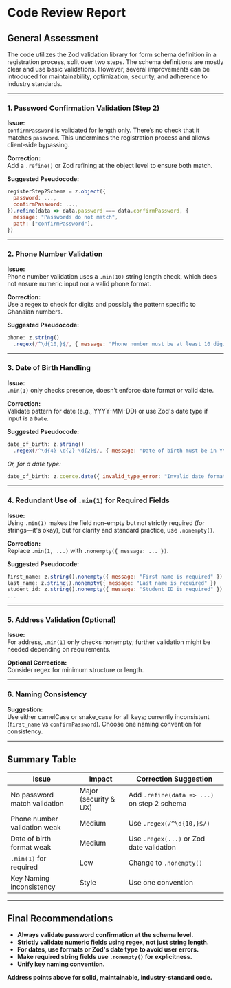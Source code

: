 # Code Review Report

## General Assessment

The code utilizes the Zod validation library for form schema definition in a registration process, split over two steps. The schema definitions are mostly clear and use basic validations. However, several improvements can be introduced for maintainability, optimization, security, and adherence to industry standards.

---

### 1. **Password Confirmation Validation (Step 2)**

**Issue:**  
`confirmPassword` is validated for length only. There’s no check that it matches `password`. This undermines the registration process and allows client-side bypassing.

**Correction:**  
Add a `.refine()` or Zod refining at the object level to ensure both match.

**Suggested Pseudocode:**
```javascript
registerStep2Schema = z.object({
  password: ...,
  confirmPassword: ...,
}).refine(data => data.password === data.confirmPassword, {
  message: "Passwords do not match",
  path: ["confirmPassword"],
})
```

---

### 2. **Phone Number Validation**

**Issue:**  
Phone number validation uses a `.min(10)` string length check, which does not ensure numeric input nor a valid phone format.

**Correction:**  
Use a regex to check for digits and possibly the pattern specific to Ghanaian numbers.

**Suggested Pseudocode:**
```javascript
phone: z.string()
  .regex(/^\d{10,}$/, { message: "Phone number must be at least 10 digits and numeric" })
```

---

### 3. **Date of Birth Handling**

**Issue:**  
`.min(1)` only checks presence, doesn’t enforce date format or valid date.

**Correction:**  
Validate pattern for date (e.g., YYYY-MM-DD) or use Zod's date type if input is a `Date`.

**Suggested Pseudocode:**
```javascript
date_of_birth: z.string()
  .regex(/^\d{4}-\d{2}-\d{2}$/, { message: "Date of birth must be in YYYY-MM-DD format" })
```
*Or, for a date type:*
```javascript
date_of_birth: z.coerce.date({ invalid_type_error: "Invalid date format" })
```

---

### 4. **Redundant Use of `.min(1)` for Required Fields**

**Issue:**  
Using `.min(1)` makes the field non-empty but not strictly required (for strings—it's okay), but for clarity and standard practice, use `.nonempty()`.

**Correction:**  
Replace `.min(1, ...)` with `.nonempty({ message: ... })`.

**Suggested Pseudocode:**
```javascript
first_name: z.string().nonempty({ message: "First name is required" })
last_name: z.string().nonempty({ message: "Last name is required" })
student_id: z.string().nonempty({ message: "Student ID is required" })
...
```

---

### 5. **Address Validation (Optional)**

**Issue:**  
For address, `.min(1)` only checks nonempty; further validation might be needed depending on requirements.

**Optional Correction:**  
Consider regex for minimum structure or length.

---

### 6. **Naming Consistency**

**Suggestion:**  
Use either camelCase or snake_case for all keys; currently inconsistent (`first_name` vs `confirmPassword`). Choose one naming convention for consistency.

---

## Summary Table

| Issue                       | Impact         | Correction Suggestion       |
|-----------------------------|----------------|-----------------------------|
| No password match validation | Major (security & UX) | Add `.refine(data => ...)` on step 2 schema |
| Phone number validation weak | Medium         | Use `.regex(/^\d{10,}$/)` |
| Date of birth format weak    | Medium         | Use `.regex(...)` or Zod date validation |
| `.min(1)` for required      | Low            | Change to `.nonempty()` |
| Key Naming inconsistency     | Style          | Use one convention |

---

## Final Recommendations

- **Always validate password confirmation at the schema level.**
- **Strictly validate numeric fields using regex, not just string length.**
- **For dates, use formats or Zod's date type to avoid user errors.**
- **Make required string fields use `.nonempty()` for explicitness.**
- **Unify key naming convention.**

**Address points above for solid, maintainable, industry-standard code.**